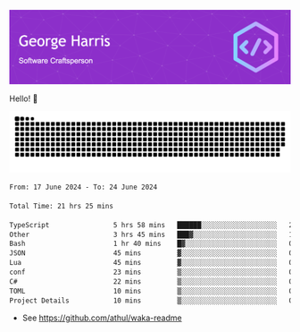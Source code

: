 ![img](./assets/github-header.png)

Hello! :wave:

<div align="center">
  <img  src="https://github.com/1999AZZAR/1999AZZAR/blob/readme/resources/img/grid-snake.svg" alt="snake" />
</div>

<!--START_SECTION:waka-->

```txt
From: 17 June 2024 - To: 24 June 2024

Total Time: 21 hrs 25 mins

TypeScript                5 hrs 58 mins   ██████░░░░░░░░░░░░░░░░░░░   23.74 %
Other                     3 hrs 45 mins   ███▓░░░░░░░░░░░░░░░░░░░░░   14.94 %
Bash                      1 hr 40 mins    █▓░░░░░░░░░░░░░░░░░░░░░░░   06.62 %
JSON                      45 mins         ▓░░░░░░░░░░░░░░░░░░░░░░░░   03.04 %
Lua                       45 mins         ▓░░░░░░░░░░░░░░░░░░░░░░░░   02.99 %
conf                      23 mins         ▒░░░░░░░░░░░░░░░░░░░░░░░░   01.57 %
C#                        22 mins         ▒░░░░░░░░░░░░░░░░░░░░░░░░   01.52 %
TOML                      10 mins         ▒░░░░░░░░░░░░░░░░░░░░░░░░   00.68 %
Project Details           10 mins         ▒░░░░░░░░░░░░░░░░░░░░░░░░   00.68 %
```

<!--END_SECTION:waka-->

- See <https://github.com/athul/waka-readme>
